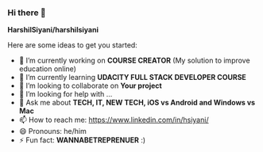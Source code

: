 ### Hi there 👋


**HarshilSiyani/harshilsiyani**

Here are some ideas to get you started:

- 🔭 I’m currently working on **COURSE CREATOR** (My solution to improve education online)
- 🌱 I’m currently learning **UDACITY FULL STACK DEVELOPER COURSE**
- 👯 I’m looking to collaborate on **Your project**
- 🤔 I’m looking for help with ...
- 💬 Ask me about **TECH, IT, NEW TECH, iOS vs Android and Windows vs Mac** 
- 📫 How to reach me: https://www.linkedin.com/in/hsiyani/
- 😄 Pronouns: he/him
- ⚡ Fun fact: **WANNABETREPRENUER** :)

